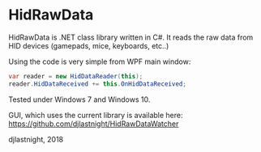 # HidRawData

HidRawData is .NET class library written in C#.
It reads the raw data from HID devices (gamepads, mice, keyboards, etc..)

Using the code is very simple from WPF main window:
```cs
var reader = new HidDataReader(this);
reader.HidDataReceived += this.OnHidDataReceived;
```

Tested under Windows 7 and Windows 10.

GUI, which uses the current library is available here:  
https://github.com/djlastnight/HidRawDataWatcher  

djlastnight,
2018
